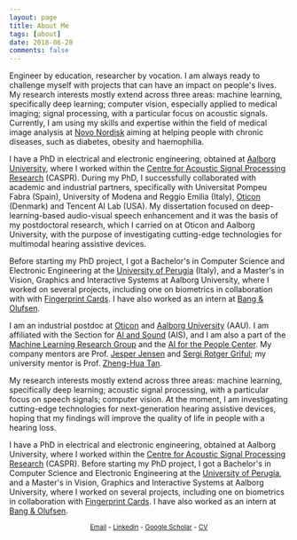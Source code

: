 ```yaml
---
layout: page
title: About Me
tags: [about]
date: 2018-06-20
comments: false
---
```


Engineer by education, researcher by vocation. I am always ready to challenge myself with projects that can have an impact on people's lives. My research interests mostly extend across three areas: machine learning, specifically deep learning; computer vision, especially applied to medical imaging; signal processing, with a particular focus on acoustic signals. Currently, I am using my skills and expertise within the field of medical image analysis at [Novo Nordisk](https://www.novonordisk.com) aiming at helping people with chronic diseases, such as diabetes, obesity and haemophilia.

I have a PhD in electrical and electronic engineering, obtained at [Aalborg University](https://www.en.aau.dk), where I worked within the [Centre for Acoustic Signal Processing Research](http://caspr.es.aau.dk) (CASPR). During my PhD, I successfully collaborated with academic and industrial partners, specifically with Universitat Pompeu Fabra (Spain), University of Modena and Reggio Emilia (Italy), [Oticon](https://www.oticon.com) (Denmark) and Tencent AI Lab (USA). My dissertation focused on deep-learning-based audio-visual speech enhancement and it was the basis of my postdoctoral research, which I carried on at Oticon and Aalborg University, with the purpose of investigating cutting-edge technologies for multimodal hearing assistive devices.

Before starting my PhD project, I got a Bachelor's in Computer Science and Electronic Engineering at the [University of Perugia](https://www.unipg.it/en/) (Italy), and a Master's in Vision, Graphics and Interactive Systems at Aalborg University, where I worked on several projects, including one on biometrics in collaboration with with [Fingerprint Cards](https://www.fingerprints.com). I have also worked as an intern at [Bang & Olufsen](https://www.bang-olufsen.com/en).


I am an industrial postdoc at [Oticon](https://www.oticon.com) and [Aalborg University](https://www.en.aau.dk) (AAU). I am affiliated with the Section for [AI and Sound](https://www.es.aau.dk/sections-labs/AI+and+Sound/) (AIS), and I am also a part of the [Machine Learning Research Group](https://vbn.aau.dk/en/organisations/machine-learning) and the [AI for the People Center](https://vbn.aau.dk/en/organisations/ai-for-the-people). My company mentors are Prof. [Jesper Jensen](https://vbn.aau.dk/en/persons/101379) and [Sergi Rotger Griful](https://sites.google.com/site/sergirotger/); my university mentor is Prof. [Zheng-Hua Tan](https://vbn.aau.dk/en/persons/107665). 

My research interests mostly extend across three areas: machine learning, specifically deep learning; acoustic signal processing, with a particular focus on speech signals; computer vision. At the moment, I am investigating cutting-edge technologies for next-generation hearing assistive devices, hoping that my findings will improve the quality of life in people with a hearing loss.

I have a PhD in electrical and electronic engineering, obtained at Aalborg University, where I worked within the [Centre for Acoustic Signal Processing Research](http://caspr.es.aau.dk) (CASPR). Before starting my PhD project, I got a Bachelor's in Computer Science and Electronic Engineering at the [University of Perugia](https://www.unipg.it/en/), and a Master's in Vision, Graphics and Interactive Systems at Aalborg University, where I worked on several projects, including one on biometrics in collaboration with [Fingerprint Cards](https://www.fingerprints.com). I have also worked as an intern at [Bang & Olufsen](https://www.bang-olufsen.com/en).



<p style="text-align: center"> <sub> <a href="mailto:danmi@es.aau.dk">Email</a> - <a href="https://www.linkedin.com/in/danielmichelsanti/" target="_blank" rel="noopener noreferrer">Linkedin</a> - <a href="https://scholar.google.com/citations?user=Rk4O2mEAAAAJ" target="_blank" rel="noopener noreferrer">Google Scholar</a> - <a href="{{ site.url }}/assets/img/MiDa_cv.pdf" target="_blank" rel="noopener noreferrer">CV</a><!-- - <a href="https://www.researchgate.net/profile/Daniel_Michelsanti">CV</a> - <a href="https://github.com/danmic">GitHub</a> - <a href="https://twitter.com/998match">Twitter</a> --></sub> </p>


